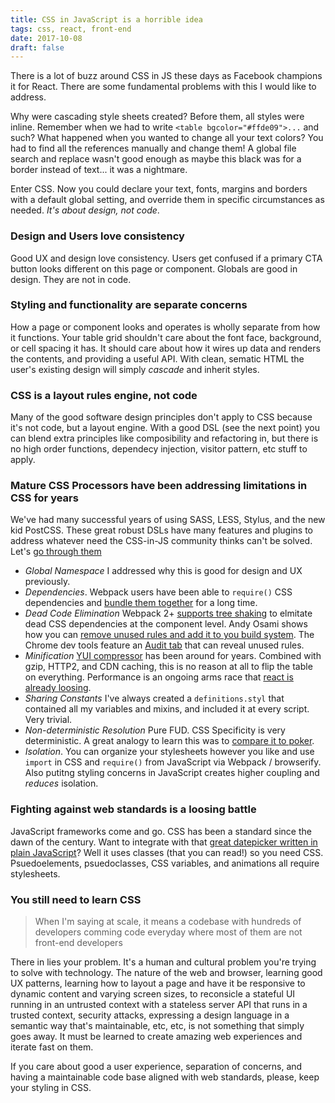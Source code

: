 ```yaml
---
title: CSS in JavaScript is a horrible idea
tags: css, react, front-end
date: 2017-10-08
draft: false
---
```


There is a lot of buzz around CSS in JS these days as Facebook champions it for React. There are some fundamental problems with this I would like to address.

Why were cascading style sheets created? Before them, all styles were inline. Remember when we had to write `<table bgcolor="#ffde09">...` and such? What happened when you wanted to change all your text colors? You had to find all the references manually and change them! A global file search and replace wasn't good enough as maybe this black was for a border instead of text... it was a nightmare.

Enter CSS. <!--more-->Now you could declare your text, fonts, margins and borders with a default global setting, and override them in specific circumstances as needed. *It's about design, not code*.

### Design and Users love consistency

Good UX and design love consistency. Users get confused if a primary CTA button looks different on this page or component. Globals are good in design. They are not in code.

### Styling and functionality are separate concerns

How a page or component looks and operates is wholly separate from how it functions. Your table grid shouldn't care about the font face, background, or cell spacing it has. It should care about how it wires up data and renders the contents, and providing a useful API. With clean, sematic HTML the user's existing design will simply *cascade* and inherit styles.

### CSS is a layout rules engine, not code

Many of the good software design principles don't apply to CSS because it's not code, but a layout engine. With a good DSL (see the next point) you can blend extra principles like composibility and refactoring in, but there is no high order functions, dependecy injection, visitor pattern, etc stuff to apply.

### Mature CSS Processors have been addressing limitations in CSS for years

We've had many successful years of using SASS, LESS, Stylus, and the new kid PostCSS. These great robust DSLs have many features and plugins to address whatever need the CSS-in-JS community thinks can't be solved. Let's [go through them](https://speakerdeck.com/vjeux/react-css-in-js)

- *Global Namespace* I addressed why this is good for design and UX previously.
- *Dependencies*. Webpack users have been able to `require()` CSS dependencies and [bundle them together](https://webpack.github.io/docs/stylesheets.html) for a long time.
- *Dead Code Elimination* Webpack 2+ [supports tree shaking](https://webpack.js.org/guides/tree-shaking/) to elmitate dead CSS dependencies at the component level. Andy Osami shows how you can [remove unused rules and add it to you build system](https://addyosmani.com/blog/removing-unused-css/). The Chrome dev tools feature an [Audit tab](http://meeech.amihod.com/very-useful-find-unused-css-rules-with-google/) that can reveal unused rules.
- *Minification* [YUI compressor](https://github.com/yui/yuicompressor) has been around for years. Combined with gzip, HTTP2, and CDN caching, this is no reason at all to flip the table on everything. Performance is an ongoing arms race that [react is already loosing](http://stefankrause.net/js-frameworks-benchmark4/webdriver-ts/table.html).
- *Sharing Constants* I've always created a `definitions.styl` that contained all my variables and mixins, and included it at every script. Very trivial.
- *Non-deterministic Resolution* Pure FUD. CSS Specificity is very deterministic. A great analogy to learn this was to [compare it to poker](https://www.smashingmagazine.com/2007/07/css-specificity-things-you-should-know/).
- *Isolation*. You can organize your stylesheets however you like and use `import` in CSS and `require()` from JavaScript via Webpack / browserify. Also putitng styling concerns in JavaScript creates higher coupling and *reduces* isolation.

### Fighting against web standards is a loosing battle

JavaScript frameworks come and go. CSS has been a standard since the dawn of the century. Want to integrate with that [great datepicker written in plain JavaScript](https://dbushell.com/Pikaday/)? Well it uses classes (that you can read!) so you need CSS. Psuedoelements, psuedoclasses, CSS variables, and animations all require stylesheets.

### You still need to learn CSS

> When I'm saying at scale, it means a codebase with hundreds of developers comming code everyday where most of them are not front-end developers

There in lies your problem. It's a human and cultural problem you're trying to solve with technology. The nature of the web and browser, learning good UX patterns, learning how to layout a page and have it be responsive to dynamic content and varying screen sizes, to reconsicle a stateful UI running in an untrusted context with a stateless server API that runs in a trusted context, security attacks, expressing a design language in a semantic way that's maintainable, etc, etc, is not something that simply goes away. It must be learned to create amazing web experiences and iterate fast on them.

If you care about good a user experience, separation of concerns, and having a maintainable code base aligned with web standards, please, keep your styling in CSS.